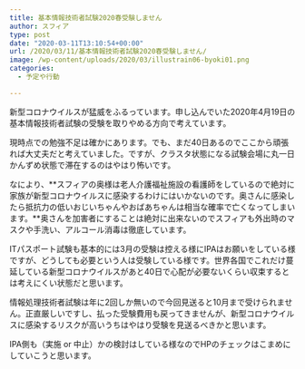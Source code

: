 ```yaml
---
title: 基本情報技術者試験2020春受験しません
author: スフィア
type: post
date: "2020-03-11T13:10:54+00:00"
url: /2020/03/11/基本情報技術者試験2020春受験しません/
image: /wp-content/uploads/2020/03/illustrain06-byoki01.png
categories:
  - 予定や行動

---
```

新型コロナウイルスが猛威をふるっています。<span class="line-pink">申し込んでいた2020年4月19日の基本情報技術者試験の受験を取りやめる方向で考えています。</span>

現時点での勉強不足は確かにあります。でも、まだ40日あるのでここから頑張れば大丈夫だと考えていました。ですが、クラスタ状態になる試験会場に丸一日かんずめ状態で滞在するのはやはり怖いです。

なにより、**<span class="red">スフィアの奥様は老人介護福祉施設の看護師をしているので絶対に家族が新型コロナウイルスに感染するわけにはいかないのです。奥さんに感染したら抵抗力の低いおじいちゃんやおばあちゃんは相当な確率で亡くなってしまいます。</span>**奥さんを加害者にすることは絶対に出来ないのでスフィアも外出時のマスクや手洗い、アルコール消毒は徹底しています。

ITパスポート試験も基本的には3月の受験は控える様にIPAはお願いをしている様ですが、どうしても必要という人は受験している様です。世界各国でこれだけ蔓延している新型コロナウイルスがあと40日で心配が必要ないくらい収束するとは考えにくい状態だと思います。

情報処理技術者試験は年に2回しか無いので今回見送ると10月まで受けられません。正直厳しいですし、払った受験費用も戻ってきませんが、新型コロナウイルスに感染するリスクが高いうちはやはり受験を見送るべきかと思います。

IPA側も（実施 or 中止）かの検討はしている様なのでHPのチェックはこまめにしていこうと思います。